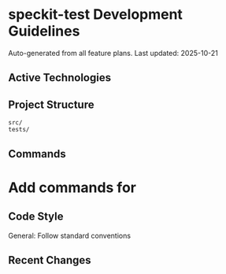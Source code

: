 ﻿# speckit-test Development Guidelines

Auto-generated from all feature plans. Last updated: 2025-10-21

## Active Technologies


## Project Structure
```
src/
tests/
```

## Commands
# Add commands for 

## Code Style
General: Follow standard conventions

## Recent Changes


<!-- MANUAL ADDITIONS START -->
<!-- MANUAL ADDITIONS END -->
